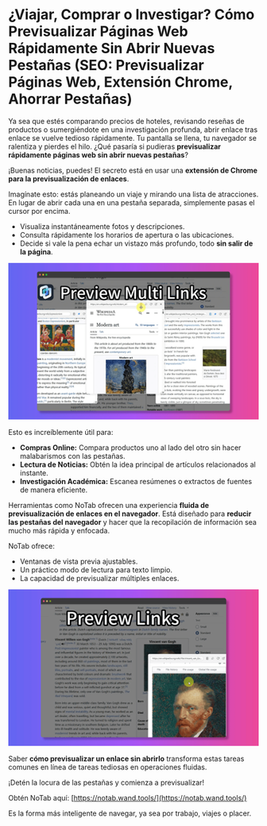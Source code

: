 # ¿Viajar, Comprar o Investigar? Cómo Previsualizar Páginas Web Rápidamente Sin Abrir Nuevas Pestañas (SEO: Previsualizar Páginas Web, Extensión Chrome, Ahorrar Pestañas)

Ya sea que estés comparando precios de hoteles, revisando reseñas de productos o sumergiéndote en una investigación profunda, abrir enlace tras enlace se vuelve tedioso rápidamente. Tu pantalla se llena, tu navegador se ralentiza y pierdes el hilo. ¿Qué pasaría si pudieras **previsualizar rápidamente páginas web sin abrir nuevas pestañas**?

¡Buenas noticias, puedes! El secreto está en usar una **extensión de Chrome para la previsualización de enlaces**.

Imagínate esto: estás planeando un viaje y mirando una lista de atracciones. En lugar de abrir cada una en una pestaña separada, simplemente pasas el cursor por encima.
*   Visualiza instantáneamente fotos y descripciones.
*   Consulta rápidamente los horarios de apertura o las ubicaciones.
*   Decide si vale la pena echar un vistazo más profundo, todo **sin salir de la página**.

![Previsualización de enlaces de viaje](../images/notab1.png)

Esto es increíblemente útil para:
*   **Compras Online:** Compara productos uno al lado del otro sin hacer malabarismos con las pestañas.
*   **Lectura de Noticias:** Obtén la idea principal de artículos relacionados al instante.
*   **Investigación Académica:** Escanea resúmenes o extractos de fuentes de manera eficiente.

Herramientas como NoTab ofrecen una experiencia **fluida de previsualización de enlaces en el navegador**. Está diseñado para **reducir las pestañas del navegador** y hacer que la recopilación de información sea mucho más rápida y enfocada.

NoTab ofrece:
*   Ventanas de vista previa ajustables.
*   Un práctico modo de lectura para texto limpio.
*   La capacidad de previsualizar múltiples enlaces.

![Opciones de la ventana de vista previa de NoTab](../images/notab2.png)

Saber **cómo previsualizar un enlace sin abrirlo** transforma estas tareas comunes en línea de tareas tediosas en operaciones fluidas.

¡Detén la locura de las pestañas y comienza a previsualizar!

Obtén NoTab aquí: [https://notab.wand.tools/](https://notab.wand.tools/)

Es la forma más inteligente de navegar, ya sea por trabajo, viajes o placer.
